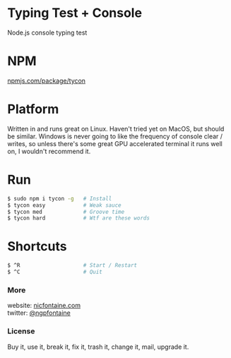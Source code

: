 # Typing Test + Console
Node.js console typing test

# NPM

[npmjs.com/package/tycon](https://www.npmjs.com/package/clpsm)    

# Platform
Written in and runs great on Linux. Haven't tried yet on MacOS, but should be similar.  Windows is never going to like the frequency of console clear / writes, so unless there's some great GPU accelerated terminal it runs well on, I wouldn't recommend it.   

# Run

```bash
$ sudo npm i tycon -g   # Install
$ tycon easy            # Weak sauce
$ tycon med             # Groove time
$ tycon hard            # Wtf are these words
```  

# Shortcuts

```bash
$ ^R                    # Start / Restart
$ ^C                    # Quit
```  

### More
website: [nicfontaine.com](https://nicfontaine.com)  
twitter: [@ngpfontaine](https://twitter.com/ngpfontaine)

### License
Buy it, use it, break it, fix it, trash it, change it, mail, upgrade it.
